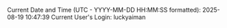 Current Date and Time (UTC - YYYY-MM-DD HH:MM:SS formatted): 2025-08-19 10:47:39
Current User's Login: luckyaiman

